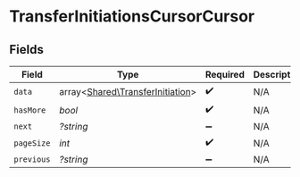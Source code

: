 # TransferInitiationsCursorCursor


## Fields

| Field                                                                         | Type                                                                          | Required                                                                      | Description                                                                   | Example                                                                       |
| ----------------------------------------------------------------------------- | ----------------------------------------------------------------------------- | ----------------------------------------------------------------------------- | ----------------------------------------------------------------------------- | ----------------------------------------------------------------------------- |
| `data`                                                                        | array<[Shared\TransferInitiation](../../Models/Shared/TransferInitiation.md)> | :heavy_check_mark:                                                            | N/A                                                                           |                                                                               |
| `hasMore`                                                                     | *bool*                                                                        | :heavy_check_mark:                                                            | N/A                                                                           | false                                                                         |
| `next`                                                                        | *?string*                                                                     | :heavy_minus_sign:                                                            | N/A                                                                           |                                                                               |
| `pageSize`                                                                    | *int*                                                                         | :heavy_check_mark:                                                            | N/A                                                                           | 15                                                                            |
| `previous`                                                                    | *?string*                                                                     | :heavy_minus_sign:                                                            | N/A                                                                           | YXVsdCBhbmQgYSBtYXhpbXVtIG1heF9yZXN1bHRzLol=                                  |